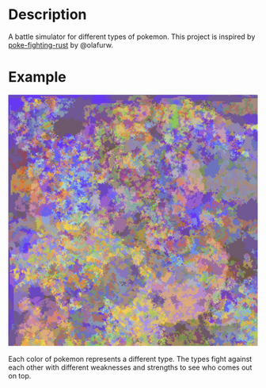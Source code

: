 # Description

A battle simulator for different types of pokemon. This project is inspired by [poke-fighting-rust](https://github.com/olafurw/poke-fighting-rust) by @olafurw.

# Example

![poke battle](./assets/battle.png)

Each color of pokemon represents a different type. The types fight against each other with different weaknesses and strengths to see who comes out on top.
